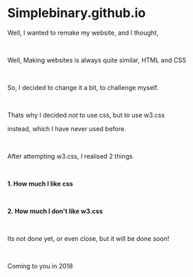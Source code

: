 # Simplebinary.github.io
<p>Well, I wanted to remake my website, and I thought,</p>
<br>
<p>Well, Making websites is always quite similar, HTML and CSS</p>
<br>
<p>So, I decided to change it a bit, to challenge myself.</p>
<br>
<p>Thats why I decided <i>not</i> to use css, but to use w3.css </p>
<p>instead, which I have never used before.</p>
<br>
<p>After attempting w3.css, I realised 2 things</p>
<br>
<p><b>1. How much I like css</b></p>
<br>
<p><b>2. How much I don't like w3.css</b></p>
<br>
<p> Its not done yet, or even close, but it will be done soon!</p>
<br>
<p>Coming to you in 2018</p>
